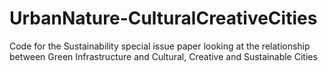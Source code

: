 # UrbanNature-CulturalCreativeCities
Code for the Sustainability special issue paper looking at the relationship between Green Infrastructure and Cultural, Creative and Sustainable Cities
